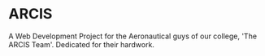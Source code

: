 # ARCIS
A Web Development Project for the Aeronautical guys of our college, 'The ARCIS Team'. Dedicated for their hardwork.
